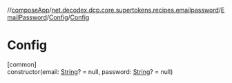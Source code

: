 //[composeApp](../../../../index.md)/[net.decodex.dcp.core.supertokens.recipes.emailpassword](../../index.md)/[EmailPassword](../index.md)/[Config](index.md)/[Config](-config.md)

# Config

[common]\
constructor(email: [String](https://kotlinlang.org/api/latest/jvm/stdlib/kotlin/-string/index.html)? = null, password: [String](https://kotlinlang.org/api/latest/jvm/stdlib/kotlin/-string/index.html)? = null)
